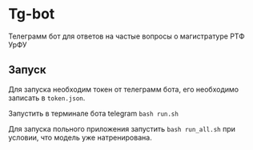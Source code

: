 # Tg-bot

Телеграмм бот для ответов на частые вопросы о магистратуре РТФ УрФУ

## Запуск

Для запуска необходим токен от телеграмм бота, его необходимо записать в `token.json`.

Запустить в терминале бота telegram `bash run.sh`

Для запуска польного приложения запустить `bash run_all.sh` при условии, что модель уже натренирована.